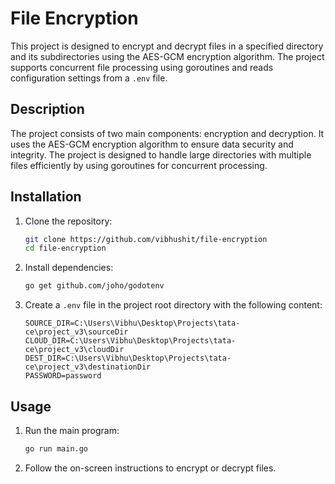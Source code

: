 # File Encryption

This project is designed to encrypt and decrypt files in a specified directory and its subdirectories using the AES-GCM encryption algorithm. The project supports concurrent file processing using goroutines and reads configuration settings from a `.env` file.

## Description

The project consists of two main components: encryption and decryption. It uses the AES-GCM encryption algorithm to ensure data security and integrity. The project is designed to handle large directories with multiple files efficiently by using goroutines for concurrent processing.

## Installation

1. Clone the repository:
   ```sh
   git clone https://github.com/vibhushit/file-encryption
   cd file-encryption

2. Install dependencies:
   ```sh
   go get github.com/joho/godotenv

3. Create a `.env` file in the project root directory with the following content:
    ```env
    SOURCE_DIR=C:\Users\Vibhu\Desktop\Projects\tata-ce\project_v3\sourceDir
    CLOUD_DIR=C:\Users\Vibhu\Desktop\Projects\tata-ce\project_v3\cloudDir
    DEST_DIR=C:\Users\Vibhu\Desktop\Projects\tata-ce\project_v3\destinationDir
    PASSWORD=password

## Usage

1. Run the main program:
   ```sh
   go run main.go

2. Follow the on-screen instructions to encrypt or decrypt files.
